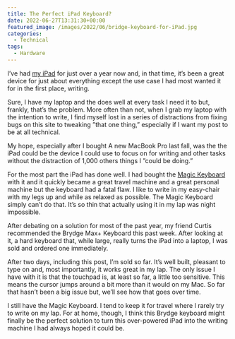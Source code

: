 ```yaml
---
title: The Perfect iPad Keyboard?
date: 2022-06-27T13:31:30+00:00
featured_image: /images/2022/06/bridge-keyboard-for-iPad.jpg
categories:
  - Technical
tags:
  - Hardware
---
```


I’ve had [my iPad][1] for just over a year now and, in that time, it’s been a great device for just about everything except the use case I had most wanted it for in the first place, writing.

Sure, I have my laptop and the does well at every task I need it to but, frankly, that’s the problem. More often than not, when I grab my laptop with the intention to write, I find myself lost in a series of distractions from fixing bugs on this site to tweaking ”that one thing,” especially if I want my post to be at all technical.

My hope, especially after I bought A new MacBook Pro last fall, was the the iPad could be the device I could use to focus on for writing and other tasks without the distraction of 1,000 others things I ”could be doing.”

For the most part the iPad has done well. I had bought the [Magic Keyboard][2] with it and it quickly became a great travel machine and a great personal machine but the keyboard had a fatal flaw. I like to write in my easy-chair with my legs up and while as relaxed as possible. The Magic Keyboard simply can’t do that. It’s so thin that actually using it in my lap was night impossible.

After debating on a solution for most of the past year, my friend Curtis recommended the Brydge Max+ Keyboard this past week. After looking at it, a hard keyboard that, while large, really turns the iPad into a laptop, I was sold and ordered one immediately.

After two days, including this post, I’m sold so far. It’s well built, pleasant to type on and, most importantly, it works great in my lap. The only issue I have with it is that the touchpad is, at least so far, a little too sensitive. This means the cursor jumps around a bit more than it would on my Mac. So far that hasn’t been a big issue but, we’ll see how that goes over time.

I still have the Magic Keyboard. I tend to keep it for travel where I rarely try to write on my lap. For at home, though, I think this Brydge keyboard might finally be the perfect solution to turn this over-powered iPad into the writing machine I had always hoped it could be.

 [1]: /2021/06/two-weeks-with-the-ipad/
 [2]: https://www.apple.com/ipad-keyboards/
